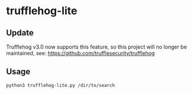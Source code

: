 # trufflehog-lite

## Update

Trufflehog v3.0 now supports this feature, so this project will no longer be maintained, see: <https://github.com/trufflesecurity/trufflehog>

## Usage

```bash
python3 trufflehog-lite.py /dir/to/search
```
